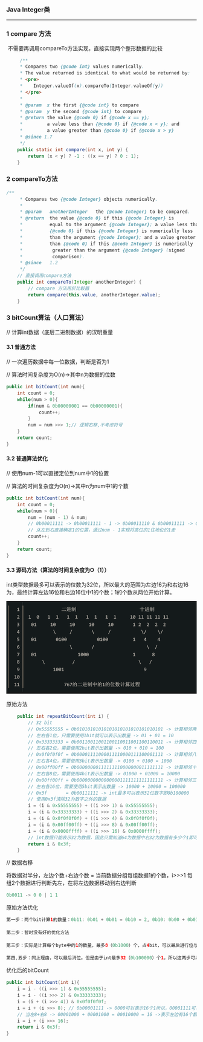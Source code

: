 ### Java Integer类

---

### 1 compare 方法

​	不需要再调用compareTo方法实现，直接实现两个整形数据的比较

```java
 	 /**
     * Compares two {@code int} values numerically.
     * The value returned is identical to what would be returned by:
     * <pre>
     *    Integer.valueOf(x).compareTo(Integer.valueOf(y))
     * </pre>
     *
     * @param  x the first {@code int} to compare
     * @param  y the second {@code int} to compare
     * @return the value {@code 0} if {@code x == y};
     *         a value less than {@code 0} if {@code x < y}; and
     *         a value greater than {@code 0} if {@code x > y}
     * @since 1.7
     */
    public static int compare(int x, int y) {
        return (x < y) ? -1 : ((x == y) ? 0 : 1);
    }
```

### 2 compareTo方法

```java
/**
     * Compares two {@code Integer} objects numerically.
     *
     * @param   anotherInteger   the {@code Integer} to be compared.
     * @return  the value {@code 0} if this {@code Integer} is
     *          equal to the argument {@code Integer}; a value less than
     *          {@code 0} if this {@code Integer} is numerically less
     *          than the argument {@code Integer}; and a value greater
     *          than {@code 0} if this {@code Integer} is numerically
     *           greater than the argument {@code Integer} (signed
     *           comparison).
     * @since   1.2
     */
	// 直接调用compare方法
    public int compareTo(Integer anotherInteger) {
        // compare 方法用於比較器
        return compare(this.value, anotherInteger.value);
    }
```

### 3 bitCount算法（人口算法）

// 计算int数据（底层二进制数据）的汉明重量

#### 3.1 普通方法

// 一次遍历数据中每一位数据，判断是否为1

// 算法时间复杂度为O(n)->其中n为数据的位数

```java
public int bitCount(int num){
    int count = 0;
    while(num > 0){
        if(num & 0b00000001 == 0b00000001){
            count++;
        }
		num = num >>> 1;// 逻辑右移,不考虑符号
    }
    return count;
}
```

#### 3.2 普通算法优化

// 使用num-1可以直接定位到num中1的位置

// 算法的时间复杂度为O(n)->其中n为num中1的个数

```java
public int bitCount(int num){
    int count = 0;
    while(num > 0){
     	num = (num - 1) & num;
        // 0b00011111 -> 0b00011111 - 1 -> 0b00011110 & 0b00011111 -> 0b00011110
        // 从左到右直接确定1的位置，通过num - 1实现将高位的1往地位的1走 
        count++;
    }
    return count;
}
```

#### 3.3 源码方法（算法的时间复杂度为O（1））

int类型数据最多可以表示的位数为32位，所以最大的范围为左边16为和右边16为，最终计算左边16位和右边16位中1的个数；1的个数从两位开始计算。

<img src="PIC/image-20220108121241614.png" alt="image-20220108121241614" style="zoom: 67%;" />

原始方法

```java
    public int repeatBitCount(int i) {
        // 32 bit 
        // Ox55555555 = 0b01010101010101010101010101010101‬ -> 计算相邻两位数字中1的个数
        // 左右各1位，只需要使用1bit就可以表示出数量 -> 01 + 01 = 10
        // 0x33333333 = ‭0b00110011001100110011001100110011‬ -> 计算相邻四位数字中1的个数
        // 左右各2位，需要使用2bit表示出数量 -> 010 + 010 = 100
        // 0x0f0f0f0f = 0b00001111000011110000111100001111 -> 计算相邻八位数字中1的个数
        // 左右各4位，需要使用3bit表示出数量 -> 0100 + 0100 = 1000
        // 0x00ff00ff = 0b00000000111111110000000011111111 -> 计算相邻十六位数字中1的个数
        // 左右各8位，需要使用4bit表示出数量 -> 01000 + 01000 = 10000
        // 0x00ff00ff = 0b00000000000000001111111111111111 -> 计算相邻三十二位数字中1的个数
        // 左右各16位，需要使用5bit表示出数量 -> 10000 + 10000 = 100000
        // 0x3f ‭      = 0b00111111‬ -> int最多可以表示32位数字即0b100000
        // 使用0x3f清除32为数字之外的数据
        i = (i & 0x55555555) + ((i >>> 1) & 0x55555555);
        i = (i & 0x33333333) + ((i >>> 2) & 0x33333333);
        i = (i & 0x0f0f0f0f) + ((i >>> 4) & 0x0f0f0f0f);
        i = (i & 0x00ff00ff) + ((i >>> 8) & 0x00ff00ff);
        i = (i & 0x0000ffff) + ((i >>> 16) & 0x0000ffff);
        // int数据只能表示32为数据，因此只需知道64为数据中右32为数据有多少个1即可
        return i & 0x3f;
    }
```

// 数据右移

将数据对半分，左边个数+右边个数 = 当前数据分组每组数据1的个数，i>>>1 每组2个数据进行判断先左，在将左边数据移动到右边判断

```java
0b0011 -> 0 0 | 1 1
```

原始方法优化

```java
第一步：两个bit计算1的数量：0b11: 0b01 + 0b01 = 0b10 = 2, 0b10: 0b00 + 0b01 = 0b01 = 1。研究发现：2=0b11-0b1，1=0b10-0b1,可以减少一次位于计算：i = i - ((i >>> 1) & 0x55555555)
    
第二步：暂时没有好的优化方法

第三步：实际是计算每个byte中的1的数量，最多8（0b1000）个，占4bit，可以最后进行位与运算消位，减少一次&运算：i = (i + (i >>> 4)) & 0x0f0f0f0f;实现了左边4个1和右边4个1相加

第四,五步：同上理由，可以最后消位。但是由于int最多32（0b100000）个1，所以这两步可以不消位，最后一步把不需要的bit位抹除就可以了：i & 0x3f
```

优化后的bitCount

```java
public int bitCount(int i){
    i = i - ((i >>> 1) & 0x55555555);
    i = i - ((i >>> 2) & 0x33333333);
    i = (i + (i >>> 4)) & 0x0f0f0f0f;
    i = i + (i >>> 8); // 0b00001111 -> 0000可以表示16个1所以，00001111可以将表示左4位和右4位中1的个数和0100 + 0100 = 1000 = 8
    // 当左8+右8 -> 00001000 + 00001000 = 00010000 = 16 ->表示左边有16个数右边有16个数
    i = i + (i >>> 16);
    return i & 0x3f;
}
```











